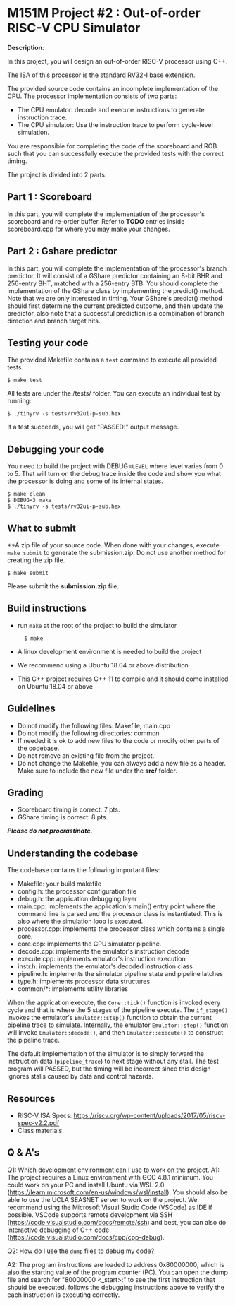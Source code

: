 # M151M Project #2 : Out-of-order RISC-V CPU Simulator

**Description**:

In this project, you will design an out-of-order RISC-V processor using
C++. 

The ISA of this processor is the standard RV32-I base extension.

The provided source code contains an incomplete implementation of the CPU.
The processor implementation consists of two parts:
* The CPU emulator: decode and execute instructions to generate instruction trace.
* The CPU simulator: Use the instruction trace to perform cycle-level simulation.

You are responsible for completing the code of the scoreboard and ROB such that you can successfully execute the provided tests with the correct timing.

The project is divided into 2 parts:

## Part 1 : Scoreboard
In this part, you will complete the implementation of the processor's scoreboard and re-order buffer.
Refer to **TODO** entries inside scoreboard.cpp for where you may make your changes.

## Part 2 : Gshare predictor
In this part, you will complete the implementation of the processor's branch predictor.
It will consist of a GShare predictor containing an 8-bit BHR and 256-entry BHT, matched with a 256-entry BTB.
You should complete the implementation of the GShare class by implementing the predict() method.
Note that we are only interested in timing. 
Your GShare's predict() method should first determine the current predicted outcome, and then update the predictor.
also note that a successful prediction is a combination of branch direction and branch target hits.

## Testing your code
The provided Makefile contains a `test` command to execute all provided tests.

    $ make test

All tests are under the /tests/ folder.
You can execute an individual test by running:

    $ ./tinyrv -s tests/rv32ui-p-sub.hex

If a test succeeds, you will get "PASSED!" output message.

## Debugging your code
You need to build the project with DEBUG=```LEVEL``` where level varies from 0 to 5.
That will turn on the debug trace inside the code and show you what the processor is doing and some of its internal states.

    $ make clean
    $ DEBUG=3 make
    $ ./tinyrv -s tests/rv32ui-p-sub.hex

## What to submit
**A zip file of your source code. 
When done with your changes, execute ```make submit``` to generate the submission.zip. Do not use another method for creating the zip file.

    $ make submit

Please submit the **submission.zip** file.

## Build instructions
* run ```make``` at the root of the project to build the simulator

        $ make

* A linux development environment is needed to build the project
* We recommend using a Ubuntu 18.04 or above distribution
* This C++ project requires C++ 11 to compile and it should come installed on Ubuntu 18.04 or above

## Guidelines
* Do not modify the following files: Makefile, main.cpp
* Do not modify the following directories: common
* If needed it is ok to add new files to the code or modify other parts of the codebase.
* Do not remove an existing file from the project.
* Do not change the Makefile, you can always add a new file as a header. Make sure to include the new file under the **src/** folder.

## Grading
* Scoreboard timing is correct: 7 pts.
* GShare timing is correct: 8 pts.

***Please do not procrastinate.***  

## Understanding the codebase
The codebase contains the following important files:
- Makefile: your build makefile
- config.h: the processor configuration file
- debug.h: the application debugging layer
- main.cpp: implements the application's main() entry point where the command line is parsed and the processor class is instantiated. This is also where the simulation loop is executed.
- processor.cpp: implements the processor class which contains a single core.
- core.cpp: implements the CPU simulator pipeline.
- decode.cpp: implements the emulator's instruction decode
- execute.cpp: implements emulator's instruction execution
- instr.h: implements the emulator's decoded instruction class
- pipeline.h: implements the simulator pipeline state and pipeline latches
- type.h: implements processor data structures
- common/*: implements utility libraries

When the application execute, the ```Core::tick()``` function is invoked every cycle and that is where the 5 stages of the pipeline execute. The ```if_stage()``` invokes the emulator's ```Emulator::step()``` function to obtain the current pipeline trace to simulate. Internally, the emulator ```Emulator::step()``` function will invoke ```Emulator::decode()```, and then ```Emulator::execute()``` to construct the pipeline trace.

The default implementation of the simulator is to simply forward the instruction data (```pipeline_trace```) to next stage without any stall. The test program will PASSED, but the timing will be incorrect since this design ignores stalls caused by data and control hazards.

## Resources
* RISC-V ISA Specs: https://riscv.org/wp-content/uploads/2017/05/riscv-spec-v2.2.pdf
* Class materials.

## Q & A's

Q1: Which development environment can I use to work on the project.
A1: The project requires a Linux environment with GCC 4.8.1 minimum.
You could work on your PC and install Ubuntu via WSL 2.0 (https://learn.microsoft.com/en-us/windows/wsl/install).
You should also be able to use the UCLA SEASNET server to work on the project. 
We recommend using the Microsoft Visual Studio Code (VSCode) as IDE if possible. 
VSCode supports remote development via SSH (https://code.visualstudio.com/docs/remote/ssh) and best, you can also do interactive debugging of C++ code (https://code.visualstudio.com/docs/cpp/cpp-debug).

Q2: How do I use the ```dump``` files to debug my code?

A2: The program instructions are loaded to address 0x80000000, which is also the starting value of the program counter (PC).
You can open the dump file and search for "80000000 <_start>:" to see the first instruction that should be executed.
follows the debugging instructions above to verify the each instruction is executing correctly.
